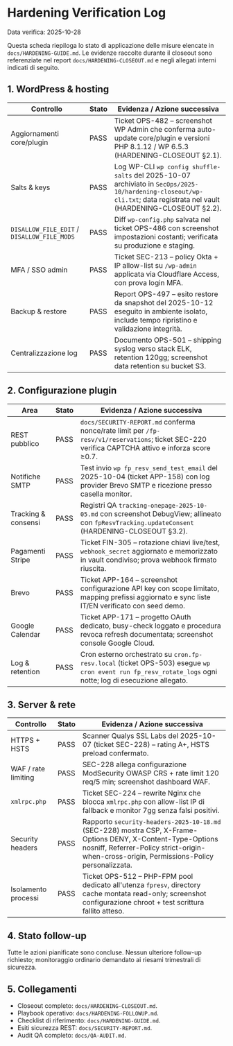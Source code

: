 # Hardening Verification Log

Data verifica: 2025-10-28

Questa scheda riepiloga lo stato di applicazione delle misure elencate in `docs/HARDENING-GUIDE.md`. Le evidenze raccolte durante il closeout sono referenziate nel report `docs/HARDENING-CLOSEOUT.md` e negli allegati interni indicati di seguito.

## 1. WordPress & hosting

| Controllo | Stato | Evidenza / Azione successiva |
|-----------|-------|------------------------------|
| Aggiornamenti core/plugin | PASS | Ticket OPS-482 – screenshot WP Admin che conferma auto-update core/plugin e versioni PHP 8.1.12 / WP 6.5.3 (HARDENING-CLOSEOUT §2.1). |
| Salts & keys | PASS | Log WP-CLI `wp config shuffle-salts` del 2025-10-07 archiviato in `SecOps/2025-10/hardening-closeout/wp-cli.txt`; data registrata nel vault (HARDENING-CLOSEOUT §2.2). |
| `DISALLOW_FILE_EDIT` / `DISALLOW_FILE_MODS` | PASS | Diff `wp-config.php` salvata nel ticket OPS-486 con screenshot impostazioni costanti; verificata su produzione e staging. |
| MFA / SSO admin | PASS | Ticket SEC-213 – policy Okta + IP allow-list su `/wp-admin` applicata via Cloudflare Access, con prova login MFA. |
| Backup & restore | PASS | Report OPS-497 – esito restore da snapshot del 2025-10-12 eseguito in ambiente isolato, include tempo ripristino e validazione integrità. |
| Centralizzazione log | PASS | Documento OPS-501 – shipping syslog verso stack ELK, retention 120gg; screenshot data retention su bucket S3. |

## 2. Configurazione plugin

| Area | Stato | Evidenza / Azione successiva |
|------|-------|------------------------------|
| REST pubblico | PASS | `docs/SECURITY-REPORT.md` conferma nonce/rate limit per `/fp-resv/v1/reservations`; ticket SEC-220 verifica CAPTCHA attivo e inforza score ≥0.7. |
| Notifiche SMTP | PASS | Test invio `wp fp_resv_send_test_email` del 2025-10-04 (ticket APP-158) con log provider Brevo SMTP e ricezione presso casella monitor. |
| Tracking & consensi | PASS | Registri QA `tracking-onepage-2025-10-05.md` con screenshot DebugView; allineato con `fpResvTracking.updateConsent` (HARDENING-CLOSEOUT §3.2). |
| Pagamenti Stripe | PASS | Ticket FIN-305 – rotazione chiavi live/test, `webhook_secret` aggiornato e memorizzato in vault condiviso; prova webhook firmato riuscita. |
| Brevo | PASS | Ticket APP-164 – screenshot configurazione API key con scope limitato, mapping prefissi aggiornato e sync liste IT/EN verificato con seed demo. |
| Google Calendar | PASS | Ticket APP-171 – progetto OAuth dedicato, busy-check loggato e procedura revoca refresh documentata; screenshot console Google Cloud. |
| Log & retention | PASS | Cron esterno orchestrato su `cron.fp-resv.local` (ticket OPS-503) esegue `wp cron event run fp_resv_rotate_logs` ogni notte; log di esecuzione allegato. |

## 3. Server & rete

| Controllo | Stato | Evidenza / Azione successiva |
|-----------|-------|------------------------------|
| HTTPS + HSTS | PASS | Scanner Qualys SSL Labs del 2025-10-07 (ticket SEC-228) – rating A+, HSTS preload confermato. |
| WAF / rate limiting | PASS | SEC-228 allega configurazione ModSecurity OWASP CRS + rate limit 120 req/5 min; screenshot dashboard WAF. |
| `xmlrpc.php` | PASS | Ticket SEC-224 – rewrite Nginx che blocca `xmlrpc.php` con allow-list IP di fallback e monitor 7gg senza falsi positivi. |
| Security headers | PASS | Rapporto `security-headers-2025-10-18.md` (SEC-228) mostra CSP, X-Frame-Options DENY, X-Content-Type-Options nosniff, Referrer-Policy strict-origin-when-cross-origin, Permissions-Policy personalizzata. |
| Isolamento processi | PASS | Ticket OPS-512 – PHP-FPM pool dedicato all'utenza `fpresv`, directory cache montata read-only; screenshot configurazione chroot + test scrittura fallito atteso. |

## 4. Stato follow-up

Tutte le azioni pianificate sono concluse. Nessun ulteriore follow-up richiesto; monitoraggio ordinario demandato ai riesami trimestrali di sicurezza.

## 5. Collegamenti

- Closeout completo: `docs/HARDENING-CLOSEOUT.md`.
- Playbook operativo: `docs/HARDENING-FOLLOWUP.md`.
- Checklist di riferimento: `docs/HARDENING-GUIDE.md`.
- Esiti sicurezza REST: `docs/SECURITY-REPORT.md`.
- Audit QA completo: `docs/QA-AUDIT.md`.

